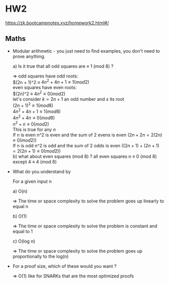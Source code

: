 # HW2
https://zk.bootcampnotes.xyz/homework2.html#/
## Maths
- Modular arithmetic - you just need to find examples, you don't need to prove anything.

    a) Is it true that all odd squares are ≡ 1 (mod 8) ?

    =>  odd squares have odd roots:<br />
        $(2n + 1)^2 ≡ $4n^2 + 4n + 1 ≡ 1 (mod 2)$<br />
        even squares have even roots:<br />
        $(2n)^2 ≡ $4n^2 ≡ 0 (mod 2)$<br />
        let's consider $k = 2n + 1$ an odd number and $s$ its root<br />
        $(2n + 1)^2 ≡ 1 (mod 8)$<br />
        $4n^2 + 4n + 1 ≡ 1 (mod 8)$<br />
        $4n^2 + 4n ≡ 0 (mod 8)$<br />
        $n^2 + n ≡ 0 (mod 2)$<br />
        This is true for any $n$<br />
        If n is even n^2 is even and the sum of 2 evens is even $(2n + 2n = 2(2n) ≡ 0 (mod 2))$<br />
        If n is odd n^2 is odd and the sum of 2 odds is even $((2n + 1) + (2n + 1) = 2(2n + 1)≡ 0 (mod 2))$<br />
    b) what about even squares (mod 8) ?
       all even squares n ≡ 0 (mod 8) except 4 ≡ 4 (mod 8)
- What do you understand by

    For a given input n

    a) O(n)

    => The time or space complexity to solve the problem goes up linearly to equal n

    b) O(1)

    => The time or space complexity to solve the problem is constant and equal to 1

    c) O(log n)

    => The time or space complexity to solve the problem goes up proportionally to the log(n)

- For a proof size, which of these would you want ?

    => O(1) like for SNARKs that are the most optimized proofs